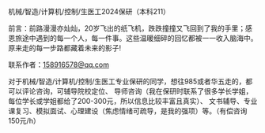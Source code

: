 机械/智造/计算机/控制/生医工2024保研（本科211）

前言：前路漫漫亦灿灿，20岁飞出的纸飞机，跌跌撞撞又飞回到了我的手里；感恩旅途中遇到的每一个人，每一件事。这些温暖细碎的回忆都被一一收入脑海中。原来走的每一步路都藏着未来的影子!

联系作者：158916578@qq.com 

对于机械/智造/计算机/控制/生医工专业保研的同学，想往985或者华五走的，都可以评论咨询，可辅导院校定位、
导师咨询（我在保研时联系了很多学长学姐，每位学长或学姐都给了200-300元，所以信息比较丰富且真实）、
文书辅导、专业课复习、模拟面试、心理建设（焦虑情绪可疏导，是我的强项）等。（有偿咨询150元/h）

